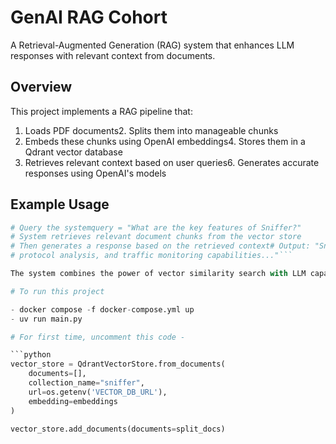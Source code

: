 # GenAI RAG Cohort
A Retrieval-Augmented Generation (RAG) system that enhances LLM responses with relevant context from documents.

## Overview
This project implements a RAG pipeline that:
1. Loads PDF documents2. Splits them into manageable chunks
3. Embeds these chunks using OpenAI embeddings4. Stores them in a Qdrant vector database
5. Retrieves relevant context based on user queries6. Generates accurate responses using OpenAI's models

## Example Usage
```python
# Query the systemquery = "What are the key features of Sniffer?"
# System retrieves relevant document chunks from the vector store
# Then generates a response based on the retrieved context# Output: "Sniffer is a network analysis tool that offers packet capture, 
# protocol analysis, and traffic monitoring capabilities..."```

The system combines the power of vector similarity search with LLM capabilities to provide contextually relevant and accurate responses based on your document collection.

# To run this project

- docker compose -f docker-compose.yml up
- uv run main.py

# For first time, uncomment this code -

```python
vector_store = QdrantVectorStore.from_documents(
    documents=[],
    collection_name="sniffer",
    url=os.getenv('VECTOR_DB_URL'),
    embedding=embeddings
)

vector_store.add_documents(documents=split_docs)
```